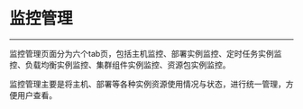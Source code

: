 # 监控管理


---

监控管理页面分为六个tab页，包括主机监控、部署实例监控、定时任务实例监控、负载均衡实例监控、集群组件实例监控、资源包实例监控。

监控管理主要是将主机、部署等各种实例资源使用情况与状态，进行统一管理，方便用户查看。